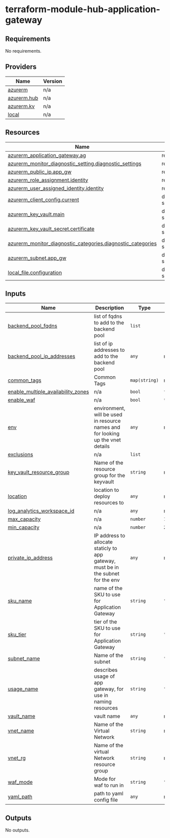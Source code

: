 # terraform-module-hub-application-gateway
<!-- BEGIN_TF_DOCS -->

## Requirements

No requirements.

## Providers

| Name | Version |
|------|---------|
| <a name="provider_azurerm"></a> [azurerm](#provider\_azurerm) | n/a |
| <a name="provider_azurerm.hub"></a> [azurerm.hub](#provider\_azurerm.hub) | n/a |
| <a name="provider_azurerm.kv"></a> [azurerm.kv](#provider\_azurerm.kv) | n/a |
| <a name="provider_local"></a> [local](#provider\_local) | n/a |

## Resources

| Name | Type |
|------|------|
| [azurerm_application_gateway.ag](https://registry.terraform.io/providers/hashicorp/azurerm/latest/docs/resources/application_gateway) | resource |
| [azurerm_monitor_diagnostic_setting.diagnostic_settings](https://registry.terraform.io/providers/hashicorp/azurerm/latest/docs/resources/monitor_diagnostic_setting) | resource |
| [azurerm_public_ip.app_gw](https://registry.terraform.io/providers/hashicorp/azurerm/latest/docs/resources/public_ip) | resource |
| [azurerm_role_assignment.identity](https://registry.terraform.io/providers/hashicorp/azurerm/latest/docs/resources/role_assignment) | resource |
| [azurerm_user_assigned_identity.identity](https://registry.terraform.io/providers/hashicorp/azurerm/latest/docs/resources/user_assigned_identity) | resource |
| [azurerm_client_config.current](https://registry.terraform.io/providers/hashicorp/azurerm/latest/docs/data-sources/client_config) | data source |
| [azurerm_key_vault.main](https://registry.terraform.io/providers/hashicorp/azurerm/latest/docs/data-sources/key_vault) | data source |
| [azurerm_key_vault_secret.certificate](https://registry.terraform.io/providers/hashicorp/azurerm/latest/docs/data-sources/key_vault_secret) | data source |
| [azurerm_monitor_diagnostic_categories.diagnostic_categories](https://registry.terraform.io/providers/hashicorp/azurerm/latest/docs/data-sources/monitor_diagnostic_categories) | data source |
| [azurerm_subnet.app_gw](https://registry.terraform.io/providers/hashicorp/azurerm/latest/docs/data-sources/subnet) | data source |
| [local_file.configuration](https://registry.terraform.io/providers/hashicorp/local/latest/docs/data-sources/file) | data source |

## Inputs

| Name | Description | Type | Default | Required |
|------|-------------|------|---------|:--------:|
| <a name="input_backend_pool_fqdns"></a> [backend\_pool\_fqdns](#input\_backend\_pool\_fqdns) | list of fqdns to add to the backend pool | `list` | `[]` | no |
| <a name="input_backend_pool_ip_addresses"></a> [backend\_pool\_ip\_addresses](#input\_backend\_pool\_ip\_addresses) | list of ip addresses to add to the backend pool | `any` | n/a | yes |
| <a name="input_common_tags"></a> [common\_tags](#input\_common\_tags) | Common Tags | `map(string)` | n/a | yes |
| <a name="input_enable_multiple_availability_zones"></a> [enable\_multiple\_availability\_zones](#input\_enable\_multiple\_availability\_zones) | n/a | `bool` | `false` | no |
| <a name="input_enable_waf"></a> [enable\_waf](#input\_enable\_waf) | n/a | `bool` | `true` | no |
| <a name="input_env"></a> [env](#input\_env) | environment, will be used in resource names and for looking up the vnet details | `any` | n/a | yes |
| <a name="input_exclusions"></a> [exclusions](#input\_exclusions) | n/a | `list` | `[]` | no |
| <a name="input_key_vault_resource_group"></a> [key\_vault\_resource\_group](#input\_key\_vault\_resource\_group) | Name of the resource group for the keyvault | `string` | n/a | yes |
| <a name="input_location"></a> [location](#input\_location) | location to deploy resources to | `any` | n/a | yes |
| <a name="input_log_analytics_workspace_id"></a> [log\_analytics\_workspace\_id](#input\_log\_analytics\_workspace\_id) | n/a | `any` | n/a | yes |
| <a name="input_max_capacity"></a> [max\_capacity](#input\_max\_capacity) | n/a | `number` | `10` | no |
| <a name="input_min_capacity"></a> [min\_capacity](#input\_min\_capacity) | n/a | `number` | `2` | no |
| <a name="input_private_ip_address"></a> [private\_ip\_address](#input\_private\_ip\_address) | IP address to allocate staticly to app gateway, must be in the subnet for the env | `any` | n/a | yes |
| <a name="input_sku_name"></a> [sku\_name](#input\_sku\_name) | name of the SKU to use for Application Gateway | `string` | `"WAF_v2"` | no |
| <a name="input_sku_tier"></a> [sku\_tier](#input\_sku\_tier) | tier of the SKU to use for Application Gateway | `string` | `"WAF_v2"` | no |
| <a name="input_subnet_name"></a> [subnet\_name](#input\_subnet\_name) | Name of the subnet | `string` | `"aks-appgw"` | no |
| <a name="input_usage_name"></a> [usage\_name](#input\_usage\_name) | describes usage of app gateway, for use in naming resources | `string` | `"aks"` | no |
| <a name="input_vault_name"></a> [vault\_name](#input\_vault\_name) | vault name | `any` | n/a | yes |
| <a name="input_vnet_name"></a> [vnet\_name](#input\_vnet\_name) | Name of the Virtual Network | `string` | n/a | yes |
| <a name="input_vnet_rg"></a> [vnet\_rg](#input\_vnet\_rg) | Name of the virtual Network resource group | `string` | n/a | yes |
| <a name="input_waf_mode"></a> [waf\_mode](#input\_waf\_mode) | Mode for waf to run in | `string` | `"Detection"` | no |
| <a name="input_yaml_path"></a> [yaml\_path](#input\_yaml\_path) | path to yaml config file | `any` | n/a | yes |

## Outputs

No outputs.
<!-- END_TF_DOCS -->